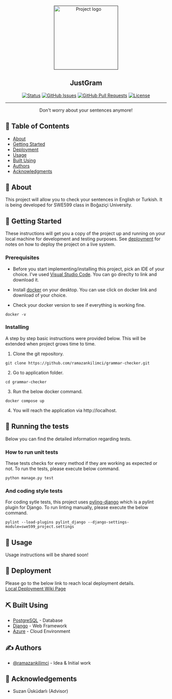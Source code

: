<p align="center">
  <a href="" rel="noopener">
 <img width=200px height=200px src="https://i.imgur.com/6wj0hh6.jpg" alt="Project logo"></a>
</p>

<h2 align="center">JustGram</h2>

<div align="center">

[![Status](https://img.shields.io/badge/status-active-success.svg)]()
[![GitHub Issues](https://img.shields.io/github/issues/ramazankilimci/grammar-checker)](https://github.com/ramazankilimci/grammar-checker/issues)
[![GitHub Pull Requests](https://img.shields.io/github/issues-pr/ramazankilimci/grammar-checker)](https://github.com/ramazankilimci/grammar-checker/pulls)
[![License](https://img.shields.io/badge/license-MIT-blue.svg)](/LICENSE)

</div>

---

<p align="center"> Don't worry about your sentences anymore!
    <br> 
</p>

## 📝 Table of Contents

- [About](#about)
- [Getting Started](#getting_started)
- [Deployment](#deployment)
- [Usage](#usage)
- [Built Using](#built_using)
- [Authors](#authors)
- [Acknowledgments](#acknowledgement)

## 🧐 About <a name = "about"></a>

This project will allow you to check your sentences in English or Turkish. It is being developed for SWE599 class in Boğaziçi University.

## 🏁 Getting Started <a name = "getting_started"></a>

These instructions will get you a copy of the project up and running on your local machine for development and testing purposes. See [deployment](#deployment) for notes on how to deploy the project on a live system.

### Prerequisites

* Before you start implementing/installing this project, pick an IDE of your choice. I've used [Visual Studio Code](https://code.visualstudio.com/download). You can go direclty to link and download it.

* Install [docker](https://docs.docker.com/get-docker/) on your desktop. You can use click on docker link and download of your choice.

* Check your docker version to see if everything is working fine.

```
docker -v
```

### Installing

A step by step basic instructions were provided below. This will be extended when project grows time to time.

1) Clone the git repository.

```
git clone https://github.com/ramazankilimci/grammar-checker.git
```

2) Go to application folder.

```
cd grammar-checker
```

3) Run the below docker command.

```
docker compose up
```

4) You will reach the application via http://localhost.

## 🔧 Running the tests <a name = "tests"></a>

Below you can find the detailed information regarding tests.

### How to run unit tests

These tests checks for every method if they are working as expected or not. To run the tests, please execute below command.

```
python manage.py test
```

### And coding style tests

For coding sytle tests, this project uses [pyling-django](https://github.com/PyCQA/pylint-django) which is a pylint plugin for Django. To run linting manually, please execute the below command.

```
pylint --load-plugins pylint_django --django-settings-module=swe599_project.settings
```

## 🎈 Usage <a name="usage"></a>

Usage instructions will be shared soon!

## 🚀 Deployment <a name = "deployment"></a>

Please go to the below link to reach local deployment details.    
[Local Deployment Wiki Page](https://github.com/ramazankilimci/grammar-checker/wiki/Local-Deployment)

## ⛏️ Built Using <a name = "built_using"></a>

- [PostgreSQL](https://www.postgresql.org/) - Database
- [Django](https://www.djangoproject.com/) - Web Framework
- [Azure](https://azure.microsoft.com/en-us/) - Cloud Environment

## ✍️ Authors <a name = "authors"></a>

- [@ramazankilimci](https://github.com/ramazankilimci) - Idea & Initial work


## 🎉 Acknowledgements <a name = "acknowledgement"></a>

- Suzan Üsküdarlı (Advisor)

